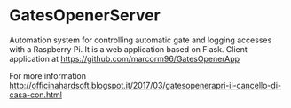 # GatesOpenerServer

Automation system for controlling automatic gate and logging accesses with a Raspberry Pi.
It is a web application based on Flask. Client application at https://github.com/marcorm96/GatesOpenerApp

For more information http://officinahardsoft.blogspot.it/2017/03/gatesopenerapri-il-cancello-di-casa-con.html
